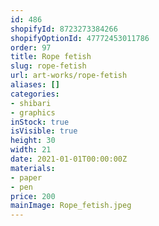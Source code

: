 ```yaml
---
id: 486
shopifyId: 8723273384266
shopifyOptionId: 47772453011786
order: 97
title: Rope fetish
slug: rope-fetish
url: art-works/rope-fetish
aliases: []
categories:
- shibari
- graphics
inStock: true
isVisible: true
height: 30
width: 21
date: 2021-01-01T00:00:00Z
materials:
- paper
- pen
price: 200
mainImage: Rope_fetish.jpeg
---
```

